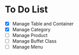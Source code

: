 # To Do List

- [x] Manage Table and Container
- [x] Manage Category
- [ ] Manage Product
- [ ] Manage Buffet Class
- [ ] Manage Menu
